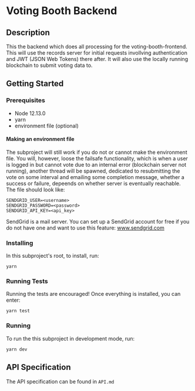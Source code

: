 # Voting Booth Backend

## Description
This the backend which does all processing for the voting-booth-frontend. This will use the records server for initial requests invollving authentication and JWT (JSON Web Tokens) there after. It will also use the locally running blockchain to submit voting data to.
## Getting Started
### Prerequisites
- Node 12.13.0
- yarn
- environment file (optional)
#### Making an environment file
The subproject will still work if you do not or cannot make the environment file. You will, however, loose the failsafe functionality, which is when a user is logged in but cannot vote due to an internal error (blockchain server not running), another thread will be spawned, dedicated to resubmitting the vote on some interval and emailing some completion message, whether a success or failure, depeends on whether server is eventually reachable.
The file should look like:
```
SENDGRID_USER=<username>
SENDGRID_PASSWORD=<password>
SENDGRID_API_KEY=<api_key>
```
SendGrid is a mail server. You can set up a SendGrid account for free if you do not have one and want to use this feature: www.sendgrid.com
### Installing
In this subproject's root, to install, run:
```
yarn
```
### Running Tests
Running the tests are encouraged!
Once everything is installed, you can enter:
```
yarn test
```
### Running
To run the this subproject in development mode, run:
```
yarn dev
```

## API Specification
The API specification can be found in ```API.md```
